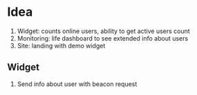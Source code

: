 # Idea

1. Widget: counts online users, ability to get active users count
2. Monitoring: life dashboard to see extended info about users
3. Site: landing with demo widget


## Widget

1. Send info about user with beacon request